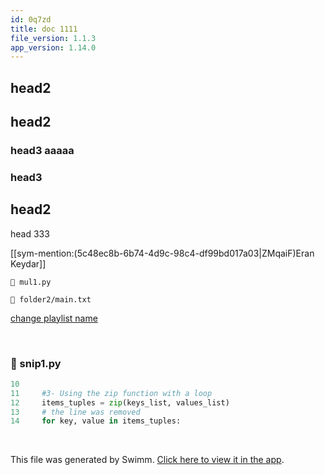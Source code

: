 ```yaml
---
id: 0q7zd
title: doc 1111
file_version: 1.1.3
app_version: 1.14.0
---
```


## head2

## head2

### head3 aaaaa

### head3

## head2

head 333

[[sym-mention:(5c48ec8b-6b74-4d9c-98c4-df99bd017a03|ZMqaiF)Eran Keydar]]

`📄 mul1.py`

`📄 folder2/main.txt`

[change playlist name](change-playlist-name.qllgu.pl.sw.md)

<br/>


<!-- NOTE-swimm-snippet: the lines below link your snippet to Swimm -->
### 📄 snip1.py
```python
10     
11     #3- Using the zip function with a loop
12     items_tuples = zip(keys_list, values_list) 
13     # the line was removed
14     for key, value in items_tuples: 
```

<br/>

This file was generated by Swimm. [Click here to view it in the app](https://swimm-web-app.web.app/repos/Z2l0aHViJTNBJTNBdDElM0ElM0FlcmFuLXN3aW1t/docs/0q7zd).
